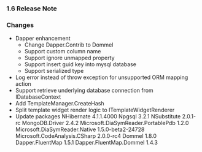 ﻿### 1.6 Release Note

### Changes

- Dapper enhancement
	- Change Dapper.Contrib to Dommel
	- Support custom column name
	- Support ignore unmapped property
	- Support insert guid key into mysql database
	- Support serialized type
- Log error instead of throw exception for unsupported ORM mapping action
- Support retrieve underlying database connection from IDatabaseContext
- Add TemplateManager.CreateHash
- Split template widget render logic to ITemplateWidgetRenderer
- Update packages
	NHibernate 4.1.1.4000
	Npgsql 3.2.1
	NSubstitute 2.0.1-rc
	MongoDB.Driver 2.4.2
	Microsoft.DiaSymReader.PortablePdb 1.2.0
	Microsoft.DiaSymReader.Native 1.5.0-beta2-24728
	Microsoft.CodeAnalysis.CSharp 2.0.0-rc4
	Dommel 1.8.0
	Dapper.FluentMap 1.5.1
	Dapper.FluentMap.Dommel 1.4.3
